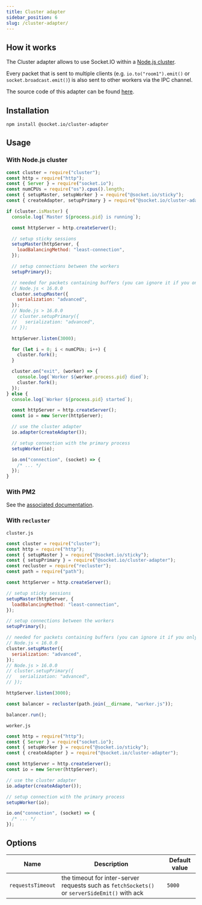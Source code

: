 ```yaml
---
title: Cluster adapter
sidebar_position: 6
slug: /cluster-adapter/
---
```


## How it works

The Cluster adapter allows to use Socket.IO within a [Node.js cluster](https://nodejs.org/api/cluster.html).

Every packet that is sent to multiple clients (e.g. `io.to("room1").emit()` or `socket.broadcast.emit()`) is also sent to other workers via the IPC channel.

The source code of this adapter can be found [here](https://github.com/socketio/socket.io-cluster-adapter).

## Installation

```
npm install @socket.io/cluster-adapter
```

## Usage

### With Node.js cluster

```js
const cluster = require("cluster");
const http = require("http");
const { Server } = require("socket.io");
const numCPUs = require("os").cpus().length;
const { setupMaster, setupWorker } = require("@socket.io/sticky");
const { createAdapter, setupPrimary } = require("@socket.io/cluster-adapter");

if (cluster.isMaster) {
  console.log(`Master ${process.pid} is running`);

  const httpServer = http.createServer();

  // setup sticky sessions
  setupMaster(httpServer, {
    loadBalancingMethod: "least-connection",
  });

  // setup connections between the workers
  setupPrimary();

  // needed for packets containing buffers (you can ignore it if you only send plaintext objects)
  // Node.js < 16.0.0
  cluster.setupMaster({
    serialization: "advanced",
  });
  // Node.js > 16.0.0
  // cluster.setupPrimary({
  //   serialization: "advanced",
  // });

  httpServer.listen(3000);

  for (let i = 0; i < numCPUs; i++) {
    cluster.fork();
  }

  cluster.on("exit", (worker) => {
    console.log(`Worker ${worker.process.pid} died`);
    cluster.fork();
  });
} else {
  console.log(`Worker ${process.pid} started`);

  const httpServer = http.createServer();
  const io = new Server(httpServer);

  // use the cluster adapter
  io.adapter(createAdapter());

  // setup connection with the primary process
  setupWorker(io);

  io.on("connection", (socket) => {
    /* ... */
  });
}
```

### With PM2

See the [associated documentation](../06-Advanced/usage-with-pm2.md).

### With `recluster`

`cluster.js`

```js
const cluster = require("cluster");
const http = require("http");
const { setupMaster } = require("@socket.io/sticky");
const { setupPrimary } = require("@socket.io/cluster-adapter");
const recluster = require("recluster");
const path = require("path");

const httpServer = http.createServer();

// setup sticky sessions
setupMaster(httpServer, {
  loadBalancingMethod: "least-connection",
});

// setup connections between the workers
setupPrimary();

// needed for packets containing buffers (you can ignore it if you only send plaintext objects)
// Node.js < 16.0.0
cluster.setupMaster({
  serialization: "advanced",
});
// Node.js > 16.0.0
// cluster.setupPrimary({
//   serialization: "advanced",
// });

httpServer.listen(3000);

const balancer = recluster(path.join(__dirname, "worker.js"));

balancer.run();
```

`worker.js`

```js
const http = require("http");
const { Server } = require("socket.io");
const { setupWorker } = require("@socket.io/sticky");
const { createAdapter } = require("@socket.io/cluster-adapter");

const httpServer = http.createServer();
const io = new Server(httpServer);

// use the cluster adapter
io.adapter(createAdapter());

// setup connection with the primary process
setupWorker(io);

io.on("connection", (socket) => {
  /* ... */
});
```

## Options

| Name | Description | Default value |
| ---- | ----------- | ------------- |
| `requestsTimeout` | the timeout for inter-server requests such as `fetchSockets()` or `serverSideEmit()` with ack | `5000` |
